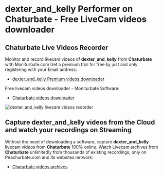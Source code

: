 # dexter_and_kelly Performer on Chaturbate - Free LiveCam videos downloader

## Chaturbate Live Videos Recorder

Monitor and record livecam videos of **dexter_and_kelly** from **Chaturbate** with Moniturbate.com
Get a premium trial for free by just and only registering with your Email address:
* [dexter_and_kelly Premium videos downloader](https://moniturbate.com/request-demo-licence-key.html)

Free livecam videos downloader - Moniturbate Software:
* [Chaturbate videos downloader](https://moniturbate.com/moniturbate-download-software.html)

![dexter_and_kelly livecam videos recorder](https://peachurnet.com/templates/moniturbate-software.png)


## Capture dexter_and_kelly videos from the Cloud and watch your recordings on Streaming

Without the need of downloading a software, capture **dexter_and_kelly** livecam videos from **Chaturbate** 100% online.
Watch Livecam archives from **Chaturbate** unlimitedly from thousands of existing recordings, only on Peachurbate.com and its websites network:
* [Chaturbate videos archives](https://peachurnet.com/)